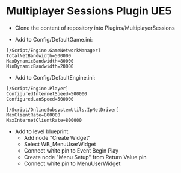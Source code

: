 # Multiplayer Sessions Plugin UE5

- Clone the content of repository into Plugins/MultiplayerSessions

- Add to Config/DefaultGame.ini:

```
[/Script/Engine.GameNetworkManager]
TotalNetBandwidth=500000
MaxDynamicBandwidth=80000
MinDynamicBandwidth=20000
```

- Add to Config/DefaultEngine.ini:

```
[/Script/Engine.Player]
ConfiguredInternetSpeed=500000
ConfiguredLanSpeed=500000

[/Script/OnlineSubsystemUtils.IpNetDriver]
MaxClientRate=800000
MaxInternetClientRate=800000
```
- Add to level blueprint:
  - Add node "Create Widget"
  - Select WB_MenuUserWidget
  - Connect white pin to Event Begin Play
  - Create node "Menu Setup" from Return Value pin
  - Connect white pin to MenuUserWidget

